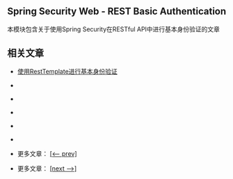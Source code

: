 ## Spring Security Web - REST Basic Authentication

本模块包含关于使用Spring Security在RESTful API中进行基本身份验证的文章

## 相关文章

- [使用RestTemplate进行基本身份验证](docs/使用RestTemplate进行基本身份验证.md)
- []()
- []()
- []()
- []()
- []()

- 更多文章： [[<-- prev]]()
- 更多文章： [[next -->]]()